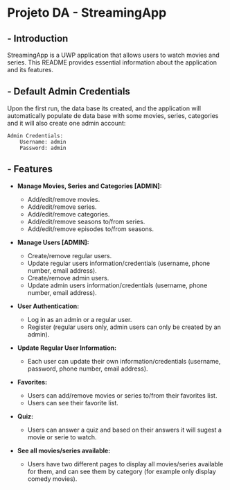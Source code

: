 # Projeto DA - StreamingApp

## - Introduction

StreamingApp is a UWP application that allows users to watch movies and series. This README provides essential information about the application and its features.

## - Default Admin Credentials

Upon the first run, the data base its created, and the application will automatically populate de data base with some movies, series, categories and it will also create one admin account:

    Admin Credentials:
        Username: admin
        Password: admin

## - Features

- **Manage Movies, Series and Categories [ADMIN]:**
  - Add/edit/remove movies.
  - Add/edit/remove series.
  - Add/edit/remove categories.
  - Add/edit/remove seasons to/from series.
  - Add/edit/remove episodes to/from seasons.

- **Manage Users [ADMIN]:**
  - Create/remove regular users.
  - Update regular users information/credentials (username, phone number, email address).
  - Create/remove admin users.
  - Update admin users information/credentials (username, phone number, email address).
  
- **User Authentication:**
  - Log in as an admin or a regular user.
  - Register (regular users only, admin users can only be created by an admin).

- **Update Regular User Information:**
  - Each user can update their own information/credentials (username, password, phone number, email address).

- **Favorites:**
  - Users can add/remove movies or series to/from their favorites list.
  - Users can see their favorite list.

- **Quiz:**
  - Users can answer a quiz and based on their answers it will sugest a movie or serie to watch.

- **See all movies/series available:**
  - Users have two different pages to display all movies/series available for them, and can see them by category (for example only display comedy movies).

